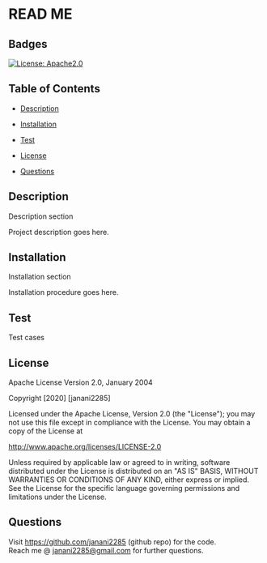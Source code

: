# READ ME

## Badges 
[![License: Apache2.0](https://img.shields.io/badge/License-Apache2.0-brightgreen.svg)](https://opensource.org/licenses/Apache-2.0)

## Table of Contents

* [Description](#description)
* [Installation](#installation)


* [Test](#test)
* [License](#license)
* [Questions](#questions)



## Description
Description section

Project description goes here.

## Installation
Installation section

Installation procedure goes here.







## Test
Test cases

## License

Apache License
Version 2.0, January 2004

Copyright [2020] [janani2285]

Licensed under the Apache License, Version 2.0 (the "License");
you may not use this file except in compliance with the License.
You may obtain a copy of the License at

http://www.apache.org/licenses/LICENSE-2.0

Unless required by applicable law or agreed to in writing, software
distributed under the License is distributed on an "AS IS" BASIS,
WITHOUT WARRANTIES OR CONDITIONS OF ANY KIND, either express or implied.
See the License for the specific language governing permissions and
limitations under the License.
    
    
## Questions
    
Visit https://github.com/janani2285 (github repo) for the code.<br>
Reach me @ janani2285@gmail.com for further questions.
